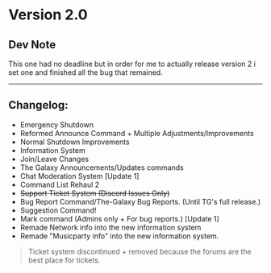 Version 2.0
==================

Dev Note
---
This one had no deadline but in order for me to actually release version 2 i set one and finished all the bug that remained.

---

Changelog:
-----
 * Emergency Shutdown
 * Reformed Announce Command + Multiple Adjustments/Improvements
 * Normal Shutdown Improvements
 * Information System
 * Join/Leave Changes
 * The Galaxy Announcements/Updates commands
 * Chat Moderation System [Update 1]
 * Command List Rehaul 2
 * ~~Support Ticket System (Discord Issues Only)~~
 * Bug Report Command/The-Galaxy Bug Reports. (Until TG's full release.)
 * Suggestion Command!
 * Mark command (Admins only + For bug reports.) [Update 1]
 * Remade Network info into the new information system
 * Remade "Musicparty info" into the new information system.

>Ticket system discontinued  + removed because the forums are the best 
> place for tickets.